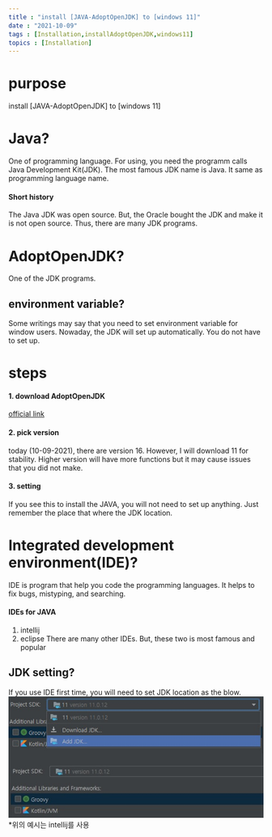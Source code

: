 ```yaml
---
title : "install [JAVA-AdoptOpenJDK] to [windows 11]"
date : "2021-10-09"
tags : [Installation,installAdoptOpenJDK,windows11]
topics : [Installation]
---
```


# purpose

install [JAVA-AdoptOpenJDK] to [windows 11]

# Java?
One of programming language. For using, you need the programm calls Java Development Kit(JDK). The most famous JDK name is Java. It same as programming language name.

#### Short history
The Java JDK was open source. But, the Oracle bought the JDK and make it is not open source. Thus, there are many JDK programs.

# AdoptOpenJDK?
One of the JDK programs.

## environment variable?
Some writings may say that you need to set environment variable for window users. Nowaday, the JDK will set up automatically. You do not have to set up.

# steps

#### 1. download AdoptOpenJDK
[official link](https://adoptopenjdk.net/)

#### 2. pick version
today (10-09-2021), there are version 16. However, I will download 11 for stability.
Higher version will have more functions but it may cause issues that you did not make.

#### 3. setting
If you see this to install the JAVA, you will not need to set up anything. Just remember the place that where the JDK location.

# Integrated development environment(IDE)?

IDE is program that help you code the programming languages. It helps to fix bugs, mistyping, and searching.

#### IDEs for JAVA
1. intellij
2. eclipse
There are many other IDEs. But, these two is most famous and popular

## JDK setting?
If you use IDE first time, you will need to set JDK location as the blow.
![](https://raw.githubusercontent.com/eunhanlee/img/main/0055.jpg)
*위의 예시는 intellij를 사용